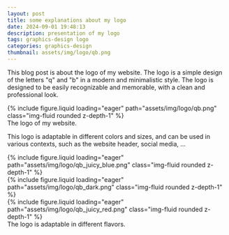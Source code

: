 ```yaml
---
layout: post
title: some explanations about my logo
date: 2024-09-01 19:48:13
description: presentation of my logo
tags: graphics-design logo
categories: graphics-design
thumbnail: assets/img/logo/qb.png
---
```


This blog post is about the logo of my website. The logo is a simple design of the letters "q" and "b" in a modern and minimalistic style. The logo is designed to be easily recognizable and memorable, with a clean and professional look.

<div class="row">
    <div class="col-4 col-md-4"/>
    <div class="col-6 col-md-4">
        {% include figure.liquid loading="eager" path="assets/img/logo/qb.png" class="img-fluid rounded z-depth-1" %}
    </div>
    <div class="col-4 col-md-4"/>
</div>
<div class="caption">
    The logo of my website.
</div>

This logo is adaptable in different colors and sizes, and can be used in various contexts, such as the website header, social media, ...

<div class="row">
    <div class="col-4 col-md-4">
        {% include figure.liquid loading="eager" path="assets/img/logo/qb_juicy_blue.png" class="img-fluid rounded z-depth-1" %}
    </div>
    <div class="col-6 col-md-4">
        {% include figure.liquid loading="eager" path="assets/img/logo/qb_dark.png" class="img-fluid rounded z-depth-1" %}
    </div>
    <div class="col-4 col-md-4">
        {% include figure.liquid loading="eager" path="assets/img/logo/qb_juicy_red.png" class="img-fluid rounded z-depth-1" %}
    </div>
</div>
<div class="caption">
    The logo is adaptable in different flavors.
</div>
